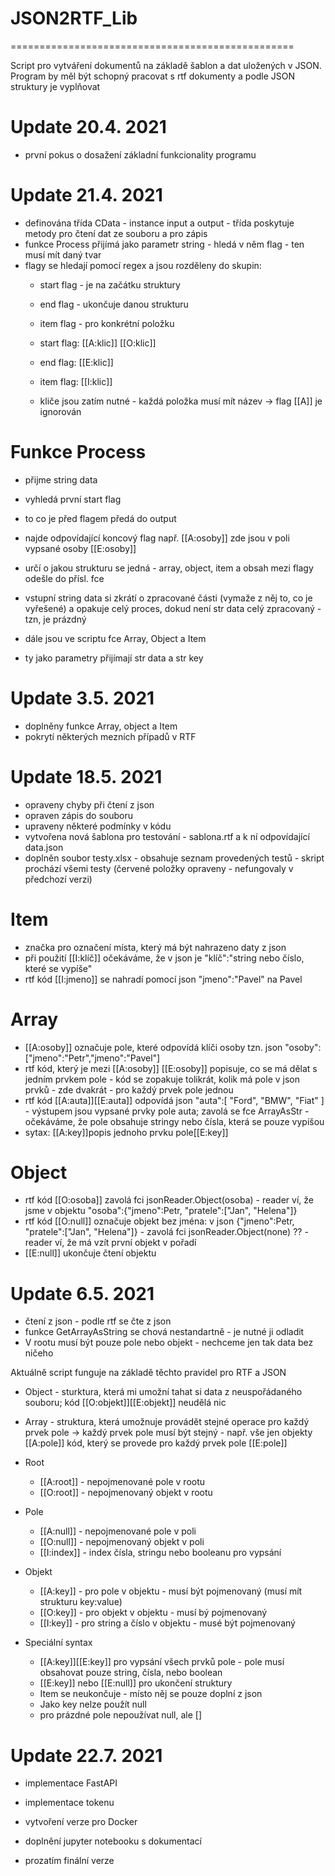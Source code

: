 # JSON2RTF_Lib
=================================================

Script pro vytváření dokumentů na základě šablon a dat uložených v JSON.
Program by měl být schopný pracovat s rtf dokumenty a podle JSON struktury je vyplňovat


Update 20.4. 2021
=================================================
- první pokus o dosažení základní funkcionality programu


Update 21.4. 2021
=================================================
- definována třída CData - instance input a output - třída poskytuje metody pro čtení dat
  ze souboru a pro zápis
- funkce Process přijímá jako parametr string - hledá v něm flag - ten musí mít daný tvar
- flagy se hledají pomocí regex a jsou rozděleny do skupin:
  - start flag - je na začátku struktury
  - end flag - ukončuje danou strukturu
  - item flag - pro konkrétní položku

  - start flag: [[A:klic]] [[O:klic]]
  - end flag: [[E:klic]]
  - item flag: [[I:klic]]

  - kliče jsou zatím nutné - každá položka musí mít název -> flag [[A]] je ignorován

Funkce Process
================
- přijme string data
- vyhledá první start flag
- to co je před flagem předá do output
- najde odpovídající koncový flag např. [[A:osoby]] zde jsou v poli vypsané osoby [[E:osoby]]
- určí o jakou strukturu se jedná - array, object, item a obsah mezi flagy odešle do přísl. fce
- vstupní string data si zkrátí o zpracované části (vymaže z něj to, co je vyřešené) a 
  opakuje celý proces, dokud není str data celý zpracovaný - tzn, je prázdný

- dále jsou ve scriptu fce Array, Object a Item
- ty jako parametry přijímají str data a str key


Update 3.5. 2021
=================================================
- doplněny funkce Array, object a Item
- pokrytí některých mezních případů v RTF


Update 18.5. 2021
=================================================
- opraveny chyby při čtení z json
- opraven zápis do souboru
- upraveny některé podmínky v kódu
- vytvořena nová šablona pro testování - sablona.rtf a k ní odpovídající data.json
- doplněn soubor testy.xlsx - obsahuje seznam provedených testů - skript prochází všemi testy (červené položky opraveny - nefungovaly v předchozí verzi)


Item
=========
- značka pro označení místa, který má být nahrazeno daty z json
- při použití [[I:klíč]] očekáváme, že v json je "klíč":"string nebo číslo, které se vypíše"
- rtf kód [[I:jmeno]] se nahradí pomocí json "jmeno":"Pavel" na Pavel


Array
========
- [[A:osoby]] označuje pole, které odpovídá klíči osoby tzn. json "osoby":["jmeno":"Petr","jmeno":"Pavel"]
- rtf kód, který je mezi [[A:osoby]] [[E:osoby]] popisuje, co se má dělat s jedním prvkem pole - kód se zopakuje tolikrát, kolik má pole v json prvků - zde dvakrát - pro každý prvek pole jednou
- rtf kód [[A:auta]][[E:auta]] odpovídá json "auta":[ "Ford", "BMW", "Fiat" ] - výstupem jsou vypsané prvky pole auta; zavolá se fce ArrayAsStr - očekáváme, že pole obsahuje stringy nebo čísla, která se pouze vypíšou
- sytax: [[A:key]]popis jednoho prvku pole[[E:key]]

Object
========
- rtf kód [[O:osoba]] zavolá fci jsonReader.Object(osoba) - reader ví, že jsme v objektu "osoba":{"jmeno":Petr, "pratele":["Jan", "Helena"]}
- rtf kód [[O:null]] označuje objekt bez jména: v json {"jmeno":Petr, "pratele":["Jan", "Helena"]} - zavolá fci jsonReader.Object(none) ?? - reader ví, že má vzít první objekt v pořadí
- [[E:null]] ukončuje čtení objektu 


Update 6.5. 2021
=================================================
- čtení z json - podle rtf se čte z json
- funkce GetArrayAsString se chová nestandartně - je nutné ji odladit
- V rootu musí být pouze pole nebo objekt - nechceme jen tak data bez ničeho

Aktuálně script funguje na základě těchto pravidel pro RTF a JSON

- Object - sturktura, která mi umožní tahat si data z neuspořádaného souboru; kód [[O:objekt]][[E:objekt]] neudělá nic
- Array - struktura, která umožnuje provádět stejné operace pro každý prvek pole -> každý prvek pole musí být stejný - např. vše jen objekty
  [[A:pole]] kód, který se provede pro každý prvek pole [[E:pole]]

- Root
  - [[A:root]] - nepojmenované pole v rootu
  - [[O:root]] - nepojmenovaný objekt v rootu

- Pole
  - [[A:null]] - nepojmenované pole v poli
  - [[O:null]] - nepojmenovaný objekt v poli
  - [[I:index]] - index čísla, stringu nebo booleanu pro vypsání

- Objekt
  - [[A:key]] - pro pole v objektu - musí být pojmenovaný (musí mít strukturu key:value)
  - [[O:key]] - pro objekt v objektu - musí bý pojmenovaný
  - [[I:key]] - pro string a číslo v objektu - musé být pojmenovaný

- Speciální syntax
  - [[A:key]][[E:key]] pro vypsání všech prvků pole - pole musí obsahovat pouze string, čísla, nebo boolean
  - [[E:key]] nebo [[E:null]] pro ukončení struktury
  - Item se neukončuje - místo něj se pouze doplní z json
  - Jako key nelze použít null
  - pro prázdné pole nepoužívat null, ale []


Update 22.7. 2021
=================================================
- implementace FastAPI
- implementace tokenu
- vytvoření verze pro Docker
- doplnění jupyter notebooku s dokumentací

- prozatím finální verze
